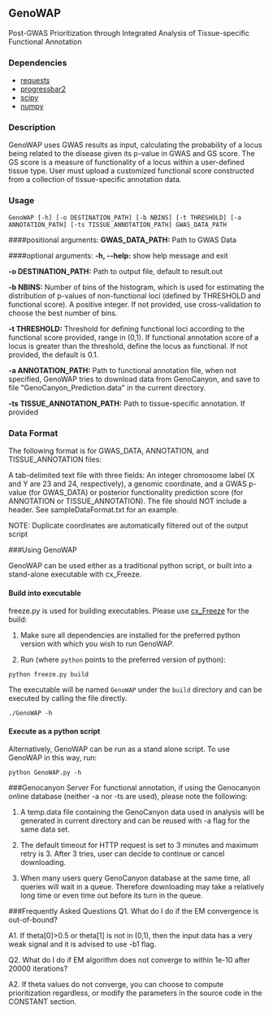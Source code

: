 ## GenoWAP

Post-GWAS Prioritization through Integrated Analysis of Tissue-specific Functional Annotation

### Dependencies
- [requests](http://docs.python-requests.org/en/latest/)
- [progressbar2](https://pypi.python.org/pypi/progressbar2)
- [scipy](http://www.scipy.org)
- [numpy](http://www.numpy.org/)

### Description

GenoWAP uses GWAS results as input, calculating the probability of a locus being related to the disease given its p-value in GWAS and GS score. The GS score is a measure of functionality of a locus within a user-defined tissue type. User must upload a customized functional score constructed from a collection of tissue-specific annotation data.

### Usage

```
GenoWAP [-h] [-o DESTINATION_PATH] [-b NBINS] [-t THRESHOLD] [-a ANNOTATION_PATH] [-ts TISSUE_ANNOTATION_PATH] GWAS_DATA_PATH
```

####positional arguments:
**GWAS_DATA_PATH:** Path to GWAS Data

####optional arguments:
**-h, --help:** show help message and exit
		
**-o DESTINATION_PATH:** Path to output file, default to result.out
		
**-b NBINS:** Number of bins of the histogram, which is used for estimating the distribution of p-values of non-functional loci (defined by THRESHOLD and functional score). A positive integer. If not provided, use cross-validation to choose the best number of bins.
		
**-t THRESHOLD:** Threshold for defining functional loci according to the functional score provided, range in (0,1). If functional annotation score of a locus is
greater than the threshold, define the locus as functional. If not provided, the default is 0.1.
		
**-a ANNOTATION_PATH:** Path to functional annotation file, when not specified, GenoWAP tries to download data from GenoCanyon, and save to file "GenoCanyon_Prediction.data" in the current directory.

**-ts TISSUE_ANNOTATION_PATH:** Path to tissue-specific annotation. If provided


### Data Format 
The following format is for GWAS_DATA, ANNOTATION, and TISSUE_ANNOTATION files:

A tab-delimited text file with three fields: An integer chromosome label (X and Y are 23 and 24, respectively), a genomic coordinate, and a GWAS p-value (for GWAS_DATA) or posterior functionality prediction score (for ANNOTATION or TISSUE_ANNOTATION). The file should NOT include a header. See sampleDataFormat.txt for an example.
	
NOTE: Duplicate coordinates are automatically filtered out of the output script


###Using GenoWAP

GenoWAP can be used either as a traditional python script, or built into a stand-alone executable with cx_Freeze.

#### Build into executable
freeze.py is used for building executables. Please use [cx_Freeze](http://cx-freeze.sourceforge.net/) for the build:

1. Make sure all dependencies are installed for the preferred python version with which you wish to run GenoWAP.

2. Run (where `python` points to the preferred version of python):
```
python freeze.py build
```

The executable will be named `GenoWAP` under the `build` directory and can be executed by calling the file directly.

```
./GenoWAP -h
```

#### Execute as a python script
Alternatively, GenoWAP can be run as a stand alone script. To use GenoWAP in this way, run:
```
python GenoWAP.py -h
```

###Genocanyon Server
For functional annotation, if using the Genocanyon online database (neither -a nor -ts are used), please note the following:

1. A temp.data file containing the GenoCanyon data used in analysis will be generated in current directory and can be reused with -a flag for the same data set.

2. The default timeout for HTTP request is set to 3 minutes and maximum retry is 3. After 3 tries, user can decide to continue or cancel downloading.

3. When many users query GenoCanyon database at the same time, all queries will wait in a queue. Therefore downloading may take a relatively long time or even time out before its turn in the queue.

###Frequently Asked Questions
Q1. What do I do if the EM convergence is out-of-bound?

A1. If theta[0]>0.5 or theta[1] is not in (0,1), then the input data has a very weak signal and it is advised to use -b1 flag.

Q2. What do I do if EM algorithm does not converge to within 1e-10 after 20000 iterations?

A2. If theta values do not converge, you can choose to compute prioritization regardless, or modify the parameters in the source code in the CONSTANT section.